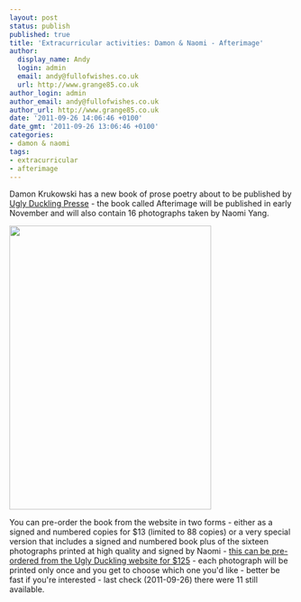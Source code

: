 ```yaml
---
layout: post
status: publish
published: true
title: 'Extracurricular activities: Damon & Naomi - Afterimage'
author:
  display_name: Andy
  login: admin
  email: andy@fullofwishes.co.uk
  url: http://www.grange85.co.uk
author_login: admin
author_email: andy@fullofwishes.co.uk
author_url: http://www.grange85.co.uk
date: '2011-09-26 14:06:46 +0100'
date_gmt: '2011-09-26 13:06:46 +0100'
categories:
- damon & naomi
tags:
- extracurricular
- afterimage
---
```

<p>Damon Krukowski has a new book of prose poetry about to be published by <a href="http://www.uglyducklingpresse.org/">Ugly Duckling Presse</a> - the book called Afterimage will be published in early November and will also contain 16 photographs taken by Naomi Yang.</p>
<p><img src="http://www.fullofwishes.co.uk/wp/wp-content/uploads/2011/09/afterimage_72dpi.jpg" alt="" title="Afterimage by Damon Krukowski" width="358" height="504" class="aligncenter size-full wp-image-2225" /></p>
<p>You can pre-order the book from the website in two forms - either as a <span class="removed_link" title="http://uglyducklingpresse.org/cube/index.php?_a=viewProd&amp;productId=175">signed and numbered copies</span> for $13 (limited to 88 copies) or a very special version that includes a signed and numbered book plus of the sixteen photographs printed at high quality and signed by Naomi - <a href="http://www.uglyducklingpresse.org/catalog/browse/afterimage/">this can be pre-ordered from the Ugly Duckling website for $125</a> - each photograph will be printed only once and you get to choose which one you'd like - better be fast if you're interested - last check (2011-09-26) there were 11 still available.</p>
